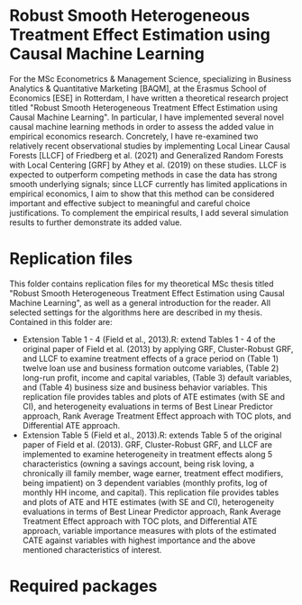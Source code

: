 # Robust Smooth Heterogeneous Treatment Effect Estimation using Causal Machine Learning

For the MSc Econometrics & Management Science, specializing in Business Analytics & Quantitative Marketing [BAQM], at the Erasmus School of Economics [ESE] in Rotterdam, I have written a theoretical research project titled "Robust Smooth Heterogeneous Treatment Effect Estimation using Causal Machine Learning". In particular, I have implemented several novel causal machine learning methods in order to assess the added value in empirical economics research. Concretely, I have re-examined two relatively recent observational studies by implementing Local Linear Causal Forests [LLCF] of Friedberg et al. (2021) and Generalized Random Forests with Local Centering [GRF] by Athey et al. (2019) on these studies. LLCF is expected to outperform competing methods in case the data has strong smooth underlying signals; since LLCF currently has limited applications in empirical economics, I aim to show that this method can be considered important and effective subject to meaningful and careful choice justifications. To complement the empirical results, I add several simulation results to further demonstrate its added value. 

# Replication files

This folder contains replication files for my theoretical MSc thesis titled "Robust Smooth Heterogeneous Treatment Effect Estimation using Causal Machine Learning", as well as a general introduction for the reader. All selected settings for the algorithms here are described in my thesis. Contained in this folder are:

- Extension Table 1 - 4 (Field et al., 2013).R: extend Tables 1 - 4 of the original paper of Field et al. (2013) by applying GRF, Cluster-Robust GRF, and LLCF to examine treatment effects of a grace period on (Table 1) twelve loan use and business formation outcome variables, (Table 2) long-run profit, income and capital variables, (Table 3) default variables, and (Table 4) business size and business behavior variables. This replication file provides tables and plots of ATE estimates (with SE and CI), and heterogeneity evaluations in terms of Best Linear Predictor approach, Rank Average Treatment Effect approach with TOC plots, and Differential ATE approach. 
- Extension Table 5 (Field et al., 2013).R: extends Table 5 of the original paper of Field et al. (2013). GRF, Cluster-Robust GRF, and LLCF are implemented to examine heterogeneity in treatment effects along 5 characteristics (owning a savings account, being risk loving, a chronically ill family member, wage earner, treatment effect modifiers, being impatient) on 3 dependent variables (monthly profits, log of monthly HH income, and capital). This replication file provides tables and plots of ATE and HTE estimates (with SE and CI), heterogeneity evaluations in terms of Best Linear Predictor approach, Rank Average Treatment Effect approach with TOC plots, and Differential ATE approach, variable importance measures with plots of the estimated CATE against variables with highest importance and the above mentioned characteristics of interest.

# Required packages

